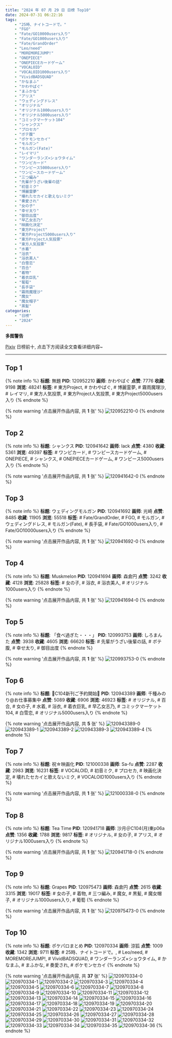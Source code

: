 ```yaml
---
title: "2024 年 07 月 29 日 日榜 Top10"
date: 2024-07-31 06:22:16
tags:
    - "25時、ナイトコードで。"
    - "FGO"
    - "Fate/GO10000users入り"
    - "Fate/GO1000users入り"
    - "Fate/GrandOrder"
    - "Leo/need"
    - "MOREMOREJUMP!"
    - "ONEPIECE"
    - "ONEPIECEカードゲーム"
    - "VOCALOID"
    - "VOCALOID1000users入り"
    - "VividBADSQUAD"
    - "かなまふ"
    - "かわやばぐ"
    - "まふかな"
    - "アリス"
    - "ウェディングドレス"
    - "オリジナル"
    - "オリジナル1000users入り"
    - "オリジナル5000users入り"
    - "コミックマーケット104"
    - "シャンクス"
    - "プロセカ"
    - "ボテ腹"
    - "ポケモンセカイ"
    - "モルガン"
    - "モルガン(Fate)"
    - "レイマリ"
    - "ワンダーランズ×ショウタイム"
    - "ワンピカード"
    - "ワンピース5000users入り"
    - "ワンピースカードゲーム"
    - "三つ編み"
    - "先輩がうざい後輩の話"
    - "初音ミク"
    - "博麗霊夢"
    - "壊れたセカイと歌えないミク"
    - "奏愛され"
    - "女の子"
    - "幸せ太り"
    - "御目出度"
    - "早乙女志乃"
    - "映画化決定"
    - "東方Project"
    - "東方Project5000users入り"
    - "東方Project人気投票"
    - "東方人気投票"
    - "水着"
    - "浴衣"
    - "浴衣美人"
    - "白雪恋"
    - "百合"
    - "着物"
    - "着衣巨乳"
    - "葡萄"
    - "長手袋"
    - "霧雨魔理沙"
    - "魔女"
    - "魔女帽子"
    - "黒髪"
categories:
    - "日榜"
    - "2024"
---
```


<i class="fa fa-triangle-exclamation"></i>**多图警告**<i class="fa fa-triangle-exclamation"></i>

[Pixiv](https://www.pixiv.net/) 日榜前十, 点击下方阅读全文查看详细内容~

<!-- more -->

---

## Top 1

{% note info %}
**标题**: 無題
**PID**: 120952210 **画师**: かわやばぐ
**点赞**: 7776 **收藏**: 9198 **浏览**: 48241
**标签**: # 東方Project, # かわやばぐ, # 博麗霊夢, # 霧雨魔理沙, # レイマリ, # 東方人気投票, # 東方Project人気投票, # 東方Project5000users入り
{% endnote %}

{% note warning '点击展开作品内容, 共 **1** 张' %}
![120952210-0](https://i.pixiv.re/img-original/img/2024/07/28/10/33/54/120952210_p0.png)
{% endnote %}

## Top 2

{% note info %}
**标题**: シャンクス
**PID**: 120941642 **画师**: lack
**点赞**: 4380 **收藏**: 5361 **浏览**: 49397
**标签**: # ワンピカード, # ワンピースカードゲーム, # ONEPIECE, # シャンクス, # ONEPIECEカードゲーム, # ワンピース5000users入り
{% endnote %}

{% note warning '点击展开作品内容, 共 **1** 张' %}
![120941642-0](https://i.pixiv.re/img-original/img/2024/07/28/00/00/23/120941642_p0.jpg)
{% endnote %}

## Top 3

{% note info %}
**标题**: ウェディングモルガン
**PID**: 120941692 **画师**: 光崎
**点赞**: 8485 **收藏**: 11905 **浏览**: 55518
**标签**: # Fate/GrandOrder, # FGO, # モルガン, # ウェディングドレス, # モルガン(Fate), # 長手袋, # Fate/GO1000users入り, # Fate/GO10000users入り
{% endnote %}

{% note warning '点击展开作品内容, 共 **1** 张' %}
![120941692-0](https://i.pixiv.re/img-original/img/2024/07/28/00/00/33/120941692_p0.jpg)
{% endnote %}

## Top 4

{% note info %}
**标题**: Muskmelon
**PID**: 120941694 **画师**: 森倉円
**点赞**: 3242 **收藏**: 4128 **浏览**: 25828
**标签**: # 女の子, # 浴衣, # 浴衣美人, # オリジナル1000users入り
{% endnote %}

{% note warning '点击展开作品内容, 共 **1** 张' %}
![120941694-0](https://i.pixiv.re/img-original/img/2024/07/28/00/00/35/120941694_p0.jpg)
{% endnote %}

## Top 5

{% note info %}
**标题**: 「食べ過ぎた・・・」
**PID**: 120993753 **画师**: しろまんた
**点赞**: 3938 **收藏**: 4605 **浏览**: 66620
**标签**: # 先輩がうざい後輩の話, # ボテ腹, # 幸せ太り, # 御目出度
{% endnote %}

{% note warning '点击展开作品内容, 共 **1** 张' %}
![120993753-0](https://i.pixiv.re/img-original/img/2024/07/29/18/53/51/120993753_p0.png)
{% endnote %}

## Top 6

{% note info %}
**标题**: 🩵C104新刊ご予約開始🩷
**PID**: 120943389 **画师**: 千種みのり@お仕事募集中
**点赞**: 5089 **收藏**: 6906 **浏览**: 46923
**标签**: # オリジナル, # 百合, # 女の子, # 水着, # 浴衣, # 着衣巨乳, # 早乙女志乃, # コミックマーケット104, # 白雪恋, # オリジナル5000users入り
{% endnote %}

{% note warning '点击展开作品内容, 共 **5** 张' %}
![120943389-0](https://i.pixiv.re/img-original/img/2024/07/28/00/43/14/120943389_p0.jpg)
![120943389-1](https://i.pixiv.re/img-original/img/2024/07/28/00/43/14/120943389_p1.jpg)
![120943389-2](https://i.pixiv.re/img-original/img/2024/07/28/00/43/14/120943389_p2.jpg)
![120943389-3](https://i.pixiv.re/img-original/img/2024/07/28/00/43/14/120943389_p3.jpg)
![120943389-4](https://i.pixiv.re/img-original/img/2024/07/28/00/43/14/120943389_p4.jpg)
{% endnote %}

## Top 7

{% note info %}
**标题**: 祝☆映画化
**PID**: 121000338 **画师**: Sa-fu
**点赞**: 2287 **收藏**: 2983 **浏览**: 16231
**标签**: # VOCALOID, # 初音ミク, # プロセカ, # 映画化決定, # 壊れたセカイと歌えないミク, # VOCALOID1000users入り
{% endnote %}

{% note warning '点击展开作品内容, 共 **1** 张' %}
![121000338-0](https://i.pixiv.re/img-original/img/2024/07/29/22/29/19/121000338_p0.jpg)
{% endnote %}

## Top 8

{% note info %}
**标题**: Tea Time
**PID**: 120941718 **画师**: 沙月＠C104(月)東p06a
**点赞**: 1356 **收藏**: 1788 **浏览**: 9817
**标签**: # オリジナル, # 女の子, # アリス, # オリジナル1000users入り
{% endnote %}

{% note warning '点击展开作品内容, 共 **1** 张' %}
![120941718-0](https://i.pixiv.re/img-original/img/2024/07/28/00/00/43/120941718_p0.jpg)
{% endnote %}

## Top 9

{% note info %}
**标题**: Grapes
**PID**: 120975473 **画师**: 森倉円
**点赞**: 2615 **收藏**: 3315 **浏览**: 19017
**标签**: # 女の子, # 着物, # 三つ編み, # 魔女, # 黒髪, # 魔女帽子, # オリジナル1000users入り, # 葡萄
{% endnote %}

{% note warning '点击展开作品内容, 共 **1** 张' %}
![120975473-0](https://i.pixiv.re/img-original/img/2024/07/29/00/00/54/120975473_p0.jpg)
{% endnote %}

## Top 10

{% note info %}
**标题**: ポケパロまとめ
**PID**: 120970334 **画师**: 涼狐
**点赞**: 1009 **收藏**: 1342 **浏览**: 9711
**标签**: # 25時、ナイトコードで。, # Leo/need, # MOREMOREJUMP!, # VividBADSQUAD, # ワンダーランズ×ショウタイム, # かなまふ, # まふかな, # 奏愛され, # ポケモンセカイ
{% endnote %}

{% note warning '点击展开作品内容, 共 **37** 张' %}
![120970334-0](https://i.pixiv.re/img-original/img/2024/07/28/21/56/45/120970334_p0.jpg)
![120970334-1](https://i.pixiv.re/img-original/img/2024/07/28/21/56/45/120970334_p1.jpg)
![120970334-2](https://i.pixiv.re/img-original/img/2024/07/28/21/56/45/120970334_p2.jpg)
![120970334-3](https://i.pixiv.re/img-original/img/2024/07/28/21/56/45/120970334_p3.jpg)
![120970334-4](https://i.pixiv.re/img-original/img/2024/07/28/21/56/45/120970334_p4.jpg)
![120970334-5](https://i.pixiv.re/img-original/img/2024/07/28/21/56/45/120970334_p5.jpg)
![120970334-6](https://i.pixiv.re/img-original/img/2024/07/28/21/56/45/120970334_p6.jpg)
![120970334-7](https://i.pixiv.re/img-original/img/2024/07/28/21/56/45/120970334_p7.jpg)
![120970334-8](https://i.pixiv.re/img-original/img/2024/07/28/21/56/45/120970334_p8.jpg)
![120970334-9](https://i.pixiv.re/img-original/img/2024/07/28/21/56/45/120970334_p9.jpg)
![120970334-10](https://i.pixiv.re/img-original/img/2024/07/28/21/56/45/120970334_p10.jpg)
![120970334-11](https://i.pixiv.re/img-original/img/2024/07/28/21/56/45/120970334_p11.jpg)
![120970334-12](https://i.pixiv.re/img-original/img/2024/07/28/21/56/45/120970334_p12.jpg)
![120970334-13](https://i.pixiv.re/img-original/img/2024/07/28/21/56/45/120970334_p13.jpg)
![120970334-14](https://i.pixiv.re/img-original/img/2024/07/28/21/56/45/120970334_p14.jpg)
![120970334-15](https://i.pixiv.re/img-original/img/2024/07/28/21/56/45/120970334_p15.jpg)
![120970334-16](https://i.pixiv.re/img-original/img/2024/07/28/21/56/45/120970334_p16.jpg)
![120970334-17](https://i.pixiv.re/img-original/img/2024/07/28/21/56/45/120970334_p17.jpg)
![120970334-18](https://i.pixiv.re/img-original/img/2024/07/28/21/56/45/120970334_p18.jpg)
![120970334-19](https://i.pixiv.re/img-original/img/2024/07/28/21/56/45/120970334_p19.jpg)
![120970334-20](https://i.pixiv.re/img-original/img/2024/07/28/21/56/45/120970334_p20.jpg)
![120970334-21](https://i.pixiv.re/img-original/img/2024/07/28/21/56/45/120970334_p21.jpg)
![120970334-22](https://i.pixiv.re/img-original/img/2024/07/28/21/56/45/120970334_p22.jpg)
![120970334-23](https://i.pixiv.re/img-original/img/2024/07/28/21/56/45/120970334_p23.jpg)
![120970334-24](https://i.pixiv.re/img-original/img/2024/07/28/21/56/45/120970334_p24.jpg)
![120970334-25](https://i.pixiv.re/img-original/img/2024/07/28/21/56/45/120970334_p25.jpg)
![120970334-26](https://i.pixiv.re/img-original/img/2024/07/28/21/56/45/120970334_p26.jpg)
![120970334-27](https://i.pixiv.re/img-original/img/2024/07/28/21/56/45/120970334_p27.jpg)
![120970334-28](https://i.pixiv.re/img-original/img/2024/07/28/21/56/45/120970334_p28.jpg)
![120970334-29](https://i.pixiv.re/img-original/img/2024/07/28/21/56/45/120970334_p29.jpg)
![120970334-30](https://i.pixiv.re/img-original/img/2024/07/28/21/56/45/120970334_p30.jpg)
![120970334-31](https://i.pixiv.re/img-original/img/2024/07/28/21/56/45/120970334_p31.jpg)
![120970334-32](https://i.pixiv.re/img-original/img/2024/07/28/21/56/45/120970334_p32.jpg)
![120970334-33](https://i.pixiv.re/img-original/img/2024/07/28/21/56/45/120970334_p33.jpg)
![120970334-34](https://i.pixiv.re/img-original/img/2024/07/28/21/56/45/120970334_p34.jpg)
![120970334-35](https://i.pixiv.re/img-original/img/2024/07/28/21/56/45/120970334_p35.jpg)
![120970334-36](https://i.pixiv.re/img-original/img/2024/07/28/21/56/45/120970334_p36.jpg)
{% endnote %}
